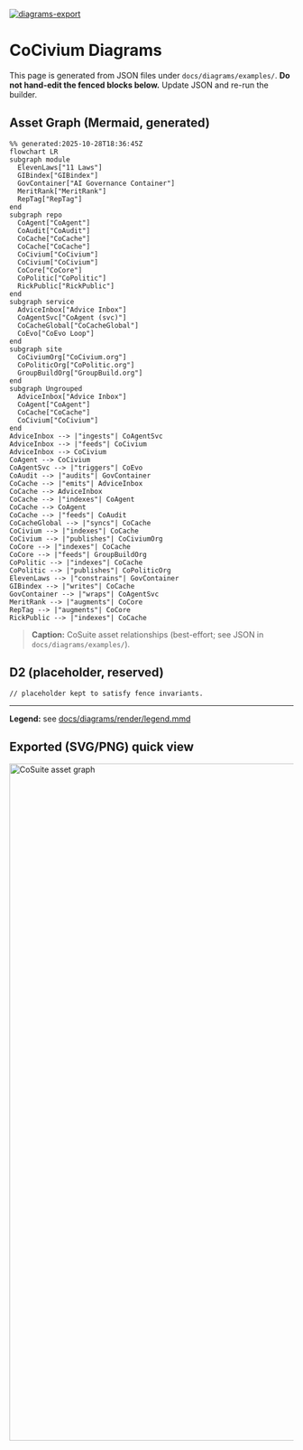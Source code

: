[![diagrams-export](https://github.com/rickballard/CoCivium/actions/workflows/diagrams-export.yml/badge.svg)](https://github.com/rickballard/CoCivium/actions/workflows/diagrams-export.yml)

# CoCivium Diagrams

This page is generated from JSON files under `docs/diagrams/examples/`.
**Do not hand-edit the fenced blocks below.** Update JSON and re-run the builder.

## Asset Graph (Mermaid, generated)
```mermaid
%% generated:2025-10-28T18:36:45Z
flowchart LR
subgraph module
  ElevenLaws["11 Laws"]
  GIBindex["GIBindex"]
  GovContainer["AI Governance Container"]
  MeritRank["MeritRank"]
  RepTag["RepTag"]
end
subgraph repo
  CoAgent["CoAgent"]
  CoAudit["CoAudit"]
  CoCache["CoCache"]
  CoCache["CoCache"]
  CoCivium["CoCivium"]
  CoCivium["CoCivium"]
  CoCore["CoCore"]
  CoPolitic["CoPolitic"]
  RickPublic["RickPublic"]
end
subgraph service
  AdviceInbox["Advice Inbox"]
  CoAgentSvc["CoAgent (svc)"]
  CoCacheGlobal["CoCacheGlobal"]
  CoEvo["CoEvo Loop"]
end
subgraph site
  CoCiviumOrg["CoCivium.org"]
  CoPoliticOrg["CoPolitic.org"]
  GroupBuildOrg["GroupBuild.org"]
end
subgraph Ungrouped
  AdviceInbox["Advice Inbox"]
  CoAgent["CoAgent"]
  CoCache["CoCache"]
  CoCivium["CoCivium"]
end
AdviceInbox --> |"ingests"| CoAgentSvc
AdviceInbox --> |"feeds"| CoCivium
AdviceInbox --> CoCivium
CoAgent --> CoCivium
CoAgentSvc --> |"triggers"| CoEvo
CoAudit --> |"audits"| GovContainer
CoCache --> |"emits"| AdviceInbox
CoCache --> AdviceInbox
CoCache --> |"indexes"| CoAgent
CoCache --> CoAgent
CoCache --> |"feeds"| CoAudit
CoCacheGlobal --> |"syncs"| CoCache
CoCivium --> |"indexes"| CoCache
CoCivium --> |"publishes"| CoCiviumOrg
CoCore --> |"indexes"| CoCache
CoCore --> |"feeds"| GroupBuildOrg
CoPolitic --> |"indexes"| CoCache
CoPolitic --> |"publishes"| CoPoliticOrg
ElevenLaws --> |"constrains"| GovContainer
GIBindex --> |"writes"| CoCache
GovContainer --> |"wraps"| CoAgentSvc
MeritRank --> |"augments"| CoCore
RepTag --> |"augments"| CoCore
RickPublic --> |"indexes"| CoCache
```

> **Caption:** CoSuite asset relationships (best-effort; see JSON in `docs/diagrams/examples/`).

## D2 (placeholder, reserved)
```d2
// placeholder kept to satisfy fence invariants.
```


---
**Legend:** see [docs/diagrams/render/legend.mmd](diagrams/render/legend.mmd)


## Exported (SVG/PNG) quick view

<!-- picture:asset-graph -->
<picture>
  <source type="image/svg+xml" srcset="/rickballard/CoCivium/raw/main/docs/diagrams/render/asset-graph.svg">
  <img src="/rickballard/CoCivium/raw/main/docs/diagrams/render/asset-graph.png" alt="CoSuite asset graph" width="1200">
</picture>
